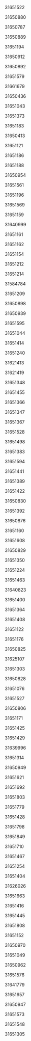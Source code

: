 31651522

31650880

31650787

31650889

31651194

31650912

31650892

31651579

31661679

31650436

31651043

31651373

31651183

31650413

31651121

31651186

31651188

31650954

31651561

31651196

31651569

31651159

31640999

31651161

31651162

31651154

31651212

31651214

31584784

31651209

31650898

31650939

31651595

31651044

31651414

31651240

31621413

31621419

31651348

31651455

31651366

31651347

31651367

31651528

31651498

31651383

31651594

31651441

31651389

31651422

31650830

31651392

31650876

31651160

31651608

31650829

31651350

31651224

31651463

31640823

31651400

31651364

31651408

31651122

31651176

31650825

31625107

31651303

31650828

31651076

31651527

31650806

31651171

31651425

31651429

31639996

31651314

31650949

31651621

31651692

31651803

31651779

31651428

31651798

31651849

31651710

31651467

31651254

31651404

31626026

31651663

31651416

31651445

31651808

31651152

31650970

31651049

31650962

31651576

31641779

31651657

31650947

31651573

31651548

31651305

